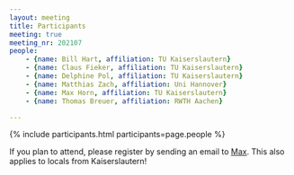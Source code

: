 ```yaml
---
layout: meeting
title: Participants
meeting: true
meeting_nr: 202107
people:
    - {name: Bill Hart, affiliation: TU Kaiserslautern}
    - {name: Claus Fieker, affiliation: TU Kaiserslautern}
    - {name: Delphine Pol, affiliation: TU Kaiserslautern}
    - {name: Matthias Zach, affiliation: Uni Hannover}
    - {name: Max Horn, affiliation: TU Kaiserslautern}
    - {name: Thomas Breuer, affiliation: RWTH Aachen}

---
```


{% include participants.html participants=page.people %}

If you plan to attend, please register by sending an email
to [Max](mailto:horn@mathematik.uni-kl.de).
This also applies to locals from Kaiserslautern!
